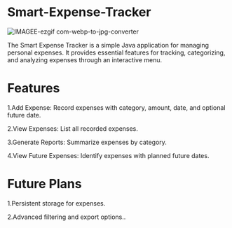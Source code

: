 # Smart-Expense-Tracker
![IMAGEE-ezgif com-webp-to-jpg-converter](https://github.com/user-attachments/assets/81d52694-e7fb-4d7b-aa6b-99a23a26dadb)

The Smart Expense Tracker is a simple Java application for managing personal expenses. It provides essential features for tracking, categorizing, and analyzing expenses through an interactive menu.
# Features
1.Add Expense: Record expenses with category, amount, date, and optional future date.

2.View Expenses: List all recorded expenses.

3.Generate Reports: Summarize expenses by category.

4.View Future Expenses: Identify expenses with planned future dates.

# Future Plans
1.Persistent storage for expenses.

2.Advanced filtering and export options..
